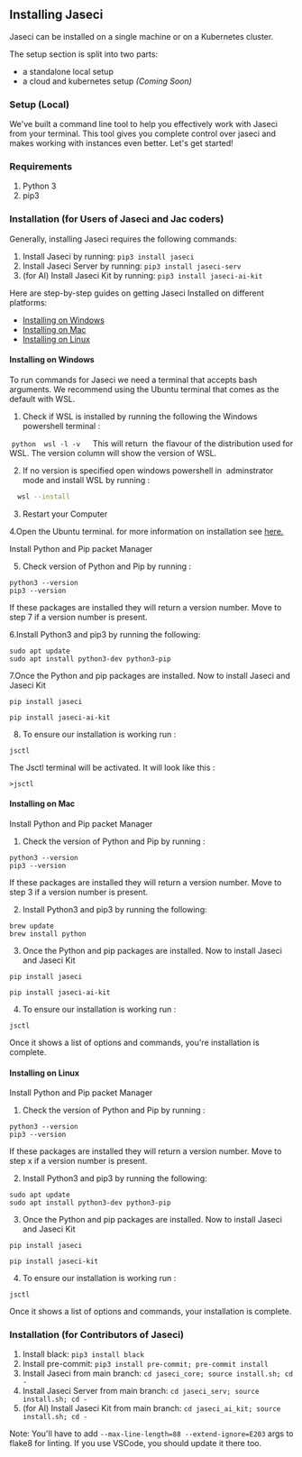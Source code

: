 ## Installing Jaseci

Jaseci can be installed on a single machine or on a Kubernetes cluster.

The setup section is split into two parts: 
- a standalone local setup
- a cloud and kubernetes setup *(Coming Soon)*

### Setup (Local)

We've built a command line tool to help you effectively work with Jaseci from your terminal. This tool gives you complete control over jaseci and makes working with instances even better. Let's get started!

### Requirements

1. Python 3
2. pip3

### Installation (for Users of Jaseci and Jac coders)

Generally, installing Jaseci requires the following commands:

1. Install Jaseci by running: `pip3 install jaseci`
2. Install Jaseci Server by running: `pip3 install jaseci-serv`
3. (for AI) Install Jaseci Kit by running: `pip3 install jaseci-ai-kit`

Here are step-by-step guides on getting Jaseci Installed on different platforms:

- [Installing on Windows](#installing-on-windows)
- [Installing on Mac](#installing-on-mac)
- [Installing on Linux](#installing-on-linux)

#### Installing on Windows

To run commands for Jaseci we need a terminal that accepts bash arguments. We recommend using the Ubuntu terminal that comes as the default with WSL.

1. Check if WSL is installed by running the following the Windows powershell terminal :

 ```python
 wsl -l -v
 ```
 This will return  the flavour of the distribution used for WSL. The version column will show the version of WSL.

2. If no version is specified open windows powershell in  adminstrator mode and install WSL by running :

```bash
  wsl --install
````

3. Restart your Computer

4.Open the Ubuntu terminal. for more information on installation see [here.](https://docs.microsoft.com/en-us/windows/wsl/install)

 Install Python and Pip packet Manager

5. Check version of Python and Pip by running :
```
python3 --version
pip3 --version
```
If these packages are installed they will return a version number. Move to step 7 if a version number is present.

6.Install Python3 and pip3 by running the following:
```
sudo apt update
sudo apt install python3-dev python3-pip
```
7.Once the Python and pip packages are installed. Now to install Jaseci and Jaseci Kit
```
pip install jaseci
```
```
pip install jaseci-ai-kit
```

8. To ensure our installation is working run :
```
jsctl
```
The Jsctl terminal will be activated. It will look like this :
```
>jsctl
```

#### Installing on Mac

Install Python and Pip packet Manager

1. Check the version of Python and Pip by running :
```
python3 --version
pip3 --version
```
If these packages are installed they will return a version number. Move to step 3 if a version number is present.

2. Install Python3 and pip3 by running the following:
```
brew update
brew install python
```
3. Once the Python and pip packages are installed. Now to install Jaseci and Jaseci Kit
```
pip install jaseci
```
```
pip install jaseci-ai-kit
```

4. To ensure our installation is working run :
```
jsctl
```
Once it shows a list of options and commands, you're installation is complete.

#### Installing on Linux

Install Python and Pip packet Manager

1. Check the version of Python and Pip by running :
```
python3 --version
pip3 --version
```
If these packages are installed they will return a version number. Move to step x if a version number is present.

2. Install Python3 and pip3 by running the following:
```
sudo apt update
sudo apt install python3-dev python3-pip
```
3. Once the Python and pip packages are installed. Now to install Jaseci and Jaseci Kit
```
pip install jaseci
```
```
pip install jaseci-kit
```

4. To ensure our installation is working run :
```
jsctl
```
Once it shows a list of options and commands, your installation is complete.


### Installation (for Contributors of Jaseci)

1. Install black: `pip3 install black`
2. Install pre-commit: `pip3 install pre-commit; pre-commit install`
3. Install Jaseci from main branch: `cd jaseci_core; source install.sh; cd -`
4. Install Jaseci Server from main branch: `cd jaseci_serv; source install.sh; cd -`
5. (for AI) Install Jaseci Kit from main branch: `cd jaseci_ai_kit; source install.sh; cd -`

Note: You'll have to add `--max-line-length=88 --extend-ignore=E203` args to flake8 for linting. If you use VSCode, you should update it there too. 
